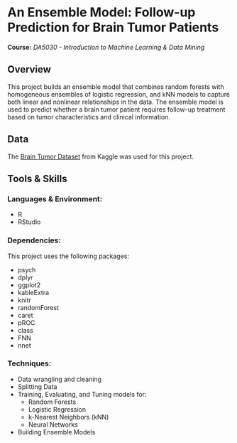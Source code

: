 # An Ensemble Model: Follow-up Prediction for Brain Tumor Patients
**Course:** _DA5030 - Introduction to Machine Learning & Data Mining_

## Overview
This project builds an ensemble model that combines random forests with homogeneous ensembles of logistic regression, and kNN models to capture both linear and nonlinear relationships in the data. 
The ensemble model is used to predict whether a brain tumor patient requires follow-up treatment based on tumor characteristics and clinical information. 

## Data
The [Brain Tumor Dataset]() from Kaggle was used for this project.

## Tools & Skills
### Languages & Environment: 
* R
* RStudio

### Dependencies:
This project uses the following packages:
* psych
* dplyr
* ggplot2
* kableExtra
* knitr
* randomForest
* caret
* pROC
* class
* FNN
* nnet

### Techniques:
* Data wrangling and cleaning
* Splitting Data
* Training, Evaluating, and Tuning models for:
  * Random Forests
  * Logistic Regression
  * k-Nearest Neighbors (kNN)
  * Neural Networks
* Building Ensemble Models
